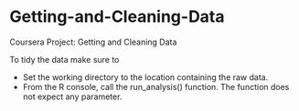 # Getting-and-Cleaning-Data
Coursera Project: Getting and Cleaning Data 

To tidy the data make sure to
  - Set the working directory to the location containing the raw data.
  - From the R console, call the run_analysis() function. The function does not expect any parameter.

